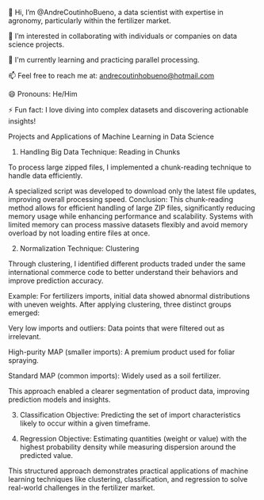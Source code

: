 👋 Hi, I’m @AndreCoutinhoBueno, a data scientist with expertise in agronomy, particularly within the fertilizer market. 

👀 I’m interested in collaborating with individuals or companies on data science projects. 

🌱 I'm currently learning and practicing parallel processing.

📫 Feel free to reach me at: andrecoutinhobueno@hotmail.com 

😄 Pronouns: He/Him 

⚡ Fun fact: I love diving into complex datasets and discovering actionable insights! 


Projects and Applications of Machine Learning in Data Science 
1. Handling Big Data 
Technique: Reading in Chunks 

To process large zipped files, I implemented a chunk-reading technique to handle data efficiently. 

A specialized script was developed to download only the latest file updates, improving overall processing speed. 
Conclusion:
This chunk-reading method allows for efficient handling of large ZIP files, significantly reducing memory usage while enhancing performance and scalability. Systems with limited memory can process massive datasets flexibly and avoid memory overload by not loading entire files at once. 

2. Normalization 
Technique: Clustering 

Through clustering, I identified different products traded under the same international commerce code to better understand their behaviors and improve prediction accuracy. 

Example: 
For fertilizers imports, initial data showed abnormal distributions with uneven weights. After applying clustering, three distinct groups emerged: 
 
Very low imports and outliers: Data points that were filtered out as irrelevant. 

High-purity MAP (smaller imports): A premium product used for foliar spraying.  

Standard MAP (common imports): Widely used as a soil fertilizer. 

This approach enabled a clearer segmentation of product data, improving prediction models and insights. 
 
3. Classification 
Objective: Predicting the set of import characteristics likely to occur within a given timeframe. 
 
4. Regression 
Objective: Estimating quantities (weight or value) with the highest probability density while measuring dispersion around the predicted value. 
 
This structured approach demonstrates practical applications of machine learning techniques like clustering, classification, and regression to solve real-world challenges in the fertilizer market. 
 
